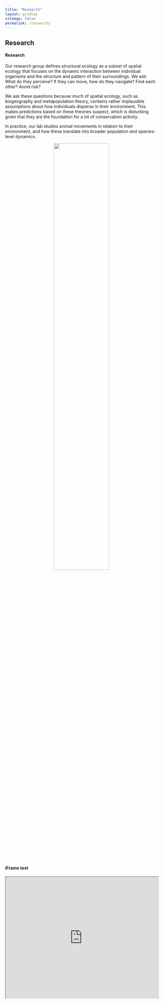 ```yaml
---
title: "Research"
layout: gridlay
sitemap: false
permalink: /research/
---
```


<style>
img{
  border-radius: 10px;
}
.col-md-3 {
  margin-top:10px;
  margin-bottom:10px;
  padding:0px;
  display:block;
  overflow:hidden;
  text-align:center;
  display: table-cell;
  background: white;
  border-radius: 20px;
  height: auto;
}
iframe {
  margin:0;
  padding:0;
  width: 100%;
  display: inline;
  vertical-align: middle;
}
</style>

## Research

<div class="jumbotron">
<div class="col-md-12 col-sm-12">
<h4>Research</h4>

Our research group defines structural ecology as a subset of spatial ecology that focuses on the dynamic interaction between individual organisms and the structure and pattern of their surroundings. We ask: What do they perceive? If they can move, how do they navigate? Find each other? Avoid risk?

We ask these questions because much of spatial ecology, such as biogeography and metapopulation theory, contains rather implausible assumptions about how individuals disperse in their environment. This makes predictions based on these theories suspect, which is disturbing given that they are the foundation for a lot of conservation activity.

In practice, our lab studies animal movements in relation to their environment, and how these translate into broader population and species-level dynamics.

<div class="container">
<div class="row">
<center>
<img src="{{ site.url }}{{ site.baseurl }}/images/wordcloud.png" width="60%"/>
</center>
</div>
</div>
<br/>

<h4>iFrame test</h4>
<iframe src="https://www.wolframcloud.com/obj/aac8ea37-4726-43a4-9ee0-87ddf8e510c3?_embed=iframe" width="600" height="400"></iframe>
<br/>

</div>
</div>
